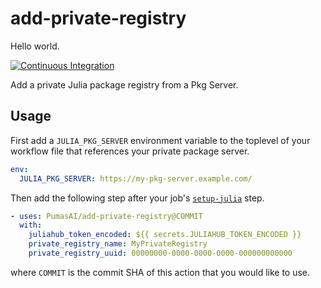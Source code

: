 # add-private-registry

Hello world.

[![Continuous Integration](https://github.com/PumasAI/add-private-registry/actions/workflows/ci.yml/badge.svg "Continuous Integration")](https://github.com/PumasAI/add-private-registry/actions/workflows/ci.yml)

Add a private Julia package registry from a Pkg Server.

## Usage

First add a `JULIA_PKG_SERVER` environment variable to the toplevel of your workflow file that references your private package server.

```yml
env:
  JULIA_PKG_SERVER: https://my-pkg-server.example.com/
```

Then add the following step after your job's [`setup-julia`](https://github.com/julia-actions/setup-julia) step.

```yml
- uses: PumasAI/add-private-registry@COMMIT
  with:
    juliahub_token_encoded: ${{ secrets.JULIAHUB_TOKEN_ENCODED }}
    private_registry_name: MyPrivateRegistry
    private_registry_uuid: 00000000-0000-0000-0000-000000000000
```

where `COMMIT` is the commit SHA of this action that you would like to use.
